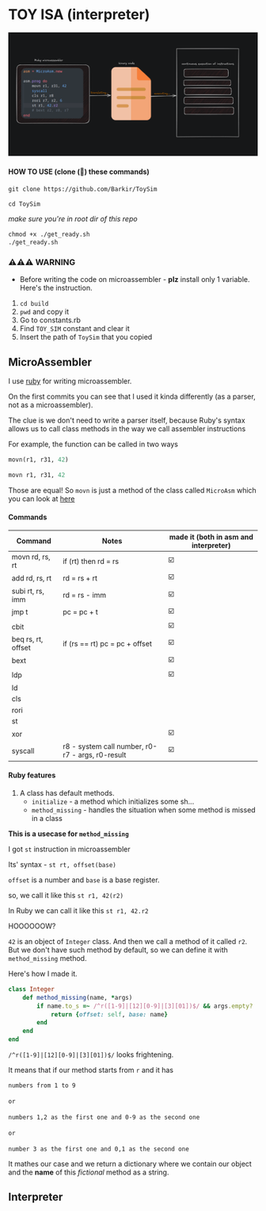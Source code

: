 # TOY ISA (interpreter)
![alt text](readme/image.png)

#### HOW TO USE (clone (🤡) these commands)

```
git clone https://github.com/Barkir/ToySim
```
```
cd ToySim
```

_make sure you're in root dir of this repo_

```
chmod +x ./get_ready.sh
./get_ready.sh
```

### ⚠️⚠️⚠️ WARNING
- Before writing the code on microassembler - **plz** install only 1 variable. Here's the instruction.
1. `cd build`
2. `pwd` and copy it
3. Go to constants.rb
4. Find `TOY_SIM` constant and clear it
5. Insert the path of `ToySim` that you copied



## MicroAssembler
I use [ruby](https://www.ruby-lang.org/en/) for writing microassembler.

On the first commits you can see that I used it kinda differently (as a parser, not as a microassembler).

The clue is we don't need to write a parser itself, because Ruby's syntax allows us to call class methods in the way we call assembler instructions

For example, the function can be called in two ways

```ruby
movn(r1, r31, 42)
```

```ruby
movn r1, r31, 42
```

Those are equal! So `movn` is just a method of the class called `MicroAsm` which you can look at [here](./toy_isa.rb)

#### Commands

| Command | Notes     | made it (both in asm and interpreter) |
|---------|-----------|---------|
| movn rd, rs, rt    | if (rt) then rd = rs                 | ☑️        |
| add rd, rs, rt     | rd = rs + rt                         | ☑️        |
| subi rt, rs, imm   | rd = rs - imm                        | ☑️        |
| jmp t    | pc = pc + t                                    | ☑️        |
| cbit    |                                                 | ☑️        |
| beq rs, rt, offset     | if (rs == rt) pc = pc + offset   | ☑️        |
| bext    |                                                 | ☑️        |
| ldp     |                                                 | ☑️        |
| ld      |                                                 |         |
| cls     |                                                 |         |
| rori    |                                                 |         |
| st      |                                                 |         |
| xor     |                                                 | ☑️        |
| syscall | r8 - system call number, r0-r7 - args, r0-result| ☑️        |

#### Ruby features
1. A class has default methods.
    - `initialize` - a method which initializes some sh...
    - `method_missing` - handles the situation when some method is missed in a class


**This is a usecase for `method_missing`**

I got `st` instruction in microassembler

Its' syntax - `st rt, offset(base)`

`offset` is a number and `base` is a base register.

so, we call it like this `st r1, 42(r2)`

In Ruby we can call it like this `st r1, 42.r2`

HOOOOOOW?

`42` is an object of `Integer` class. And then we call a method of it called `r2`. But we don't have such method by default, so we can define it with `method_missing` method.

Here's how I made it.

```ruby
class Integer
    def method_missing(name, *args)
        if name.to_s =~ /^r([1-9]|[12][0-9]|[3][01])$/ && args.empty?
            return {offset: self, base: name}
        end
    end
end
```

`/^r([1-9]|[12][0-9]|[3][01])$/` looks frightening.

It means that if our method starts from `r` and it has

```
numbers from 1 to 9

or

numbers 1,2 as the first one and 0-9 as the second one

or

number 3 as the first one and 0,1 as the second one
```


It mathes our case and we return a dictionary where we contain our object and the **name** of this _fictional_ method as a string.

## Interpreter
